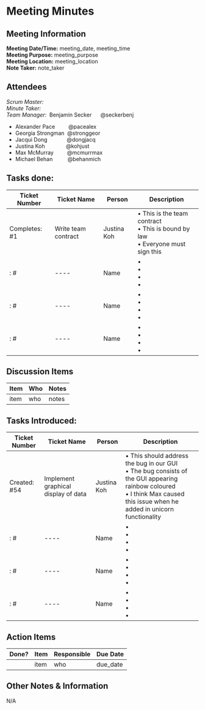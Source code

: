 # Meeting Minutes
## Meeting Information
**Meeting Date/Time:** meeting_date, meeting_time  
**Meeting Purpose:** meeting_purpose  
**Meeting Location:** meeting_location  
**Note Taker:** note_taker  

## Attendees
<!-- Please put the scrum master and the minute taker at the top of the list in bold -->
<!-- Delete whoever did not attend the meeting and make sure to add the scrum master and minute taker to the correct headings, and remove them from the list-->
_Scrum Master:_  
_Minute Taker:_  
_Team Manager:_ &nbsp;Benjamin Secker&nbsp; &nbsp;&nbsp; &nbsp;@seckerbenj
- Alexander Pace &nbsp; &nbsp; &nbsp; &nbsp; @pacealex
- Georgia Strongman &nbsp;@stronggeor
- Jacqui Dong &nbsp; &nbsp; &nbsp; &nbsp; &nbsp; &nbsp; @dongjacq
- Justina Koh &nbsp; &nbsp; &nbsp; &nbsp; &nbsp; &nbsp; &nbsp;@kohjust
- Max McMurray &nbsp; &nbsp; &nbsp; &nbsp; @mcmurrmax 
- Michael Behan &nbsp; &nbsp; &nbsp; &nbsp; &nbsp;@behanmich 


## Tasks done:
<!-- The first line is an example of how it should be filled out. Please delete. -->
<!-- This looks very messed up currently, but once it is properly filled in, it should appear as a table. -->
Ticket Number| Ticket Name | Person | Description
---- | ---- | ---- | ----
Completes: #1| Write team contract | Justina Koh | • This is the team contract <br>• This is bound by law <br>• Everyone must sign this <br>
<!--  Fixes / Completes /etc. -->: #<!-- issue no.-->| ---- | Name | • <br>• <br>• <br>• <br>
<!--  Fixes / Completes /etc. -->: #<!-- issue no.-->| ---- | Name | • <br>• <br>• <br>• <br> 
<!--  Fixes / Completes /etc. -->: #<!-- issue no.-->| ---- | Name | • <br>• <br>• <br>• <br> 


## Discussion Items
Item | Who | Notes |
---- | ---- | ---- |
item | who | notes |

## Tasks Introduced:
Ticket Number| Ticket Name | Person | Description
---- | ---- | ---- | ----
Created: #54| Implement graphical display of data | Justina Koh | • This should address the bug in our GUI <br>• The bug consists of the GUI appearing rainbow coloured <br>• I think Max caused this issue when he added in unicorn functionality <br>
<!--  Fixes / Completes /etc. -->: #<!-- issue no.-->| ---- | Name | • <br>• <br>• <br>• <br>
<!--  Fixes / Completes /etc. -->: #<!-- issue no.-->| ---- | Name | • <br>• <br>• <br>• <br> 
<!--  Fixes / Completes /etc. -->: #<!-- issue no.-->| ---- | Name | • <br>• <br>• <br>• <br> 


## Action Items
| Done? | Item | Responsible | Due Date |
| ---- | ---- | ---- | ---- |
| | item | who | due_date |

## Other Notes & Information
N/A